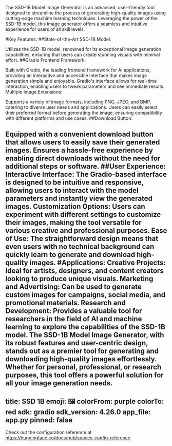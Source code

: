 The SSD-1B Model Image Generator is an advanced, user-friendly tool designed to streamline the process of generating high-quality images using cutting-edge machine learning techniques. Leveraging the power of the SSD-1B model, this image generator offers a seamless and intuitive experience for users of all skill levels.

#Key Features:
##State-of-the-Art SSD-1B Model:

Utilizes the SSD-1B model, renowned for its exceptional image generation capabilities, ensuring that users can create stunning visuals with minimal effort.
##Gradio Frontend Framework:

Built with Gradio, the leading frontend framework for AI applications, providing an interactive and accessible interface that makes image generation simple and enjoyable.
Gradio's interface allows for real-time interaction, enabling users to tweak parameters and see immediate results.
Multiple Image Extensions:

Supports a variety of image formats, including PNG, JPEG, and BMP, catering to diverse user needs and applications.
Users can easily select their preferred format before generating the image, ensuring compatibility with different platforms and use cases.
##Download Button:

Equipped with a convenient download button that allows users to easily save their generated images.
Ensures a hassle-free experience by enabling direct downloads without the need for additional steps or software.
##User Experience:
Interactive Interface: The Gradio-based interface is designed to be intuitive and responsive, allowing users to interact with the model parameters and instantly view the generated images.
Customization Options: Users can experiment with different settings to customize their images, making the tool versatile for various creative and professional purposes.
Ease of Use: The straightforward design means that even users with no technical background can quickly learn to generate and download high-quality images.
#Applications:
Creative Projects: Ideal for artists, designers, and content creators looking to produce unique visuals.
Marketing and Advertising: Can be used to generate custom images for campaigns, social media, and promotional materials.
Research and Development: Provides a valuable tool for researchers in the field of AI and machine learning to explore the capabilities of the SSD-1B model.
The SSD-1B Model Image Generator, with its robust features and user-centric design, stands out as a premier tool for generating and downloading high-quality images effortlessly. Whether for personal, professional, or research purposes, this tool offers a powerful solution for all your image generation needs.
---
title: SSD 1B
emoji: 🖼
colorFrom: purple
colorTo: red
sdk: gradio
sdk_version: 4.26.0
app_file: app.py
pinned: false
---

Check out the configuration reference at https://huggingface.co/docs/hub/spaces-config-reference
